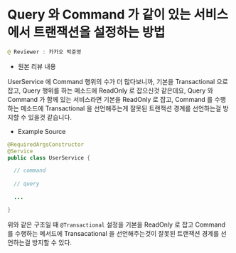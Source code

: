 # Query 와 Command 가 같이 있는 서비스에서 트랜잭션을 설정하는 방법

```java
@ Reviewer : 카카오 박준영
```

- 원본 리뷰 내용

UserService 에 Command 행위의 수가 더 많다보니까, 기본을 Transactional 으로 잡고, Query 행위를 하는 메소드에 ReadOnly 로 잡으신것 같은데요, Query 와 Command 가 함께 있는 서비스라면 기본을 ReadOnly 로 잡고, Command 를 수행하는 메소드에 Transactional 을 선언해주는게 잘못된 트랜잭션 경계를 선언하는걸 방지할 수 있을것 같습니다.

- Example Source

```java
@RequiredArgsConstructor
@Service
public class UserService {

  // command
  
  // query
  
  ...

}
```

위와 같은 구조일 때 `@Transactional` 설정을 기본을 ReadOnly 로 잡고 Command 를 수행하는 메서드에 Transacational 을 선언해주는것이 잘못된 트랜잭션 경계를 선언하는걸 방지할 수 있다.


